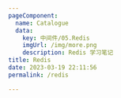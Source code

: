 ```yaml
---
pageComponent: 
  name: Catalogue
  data: 
    key: 中间件/05.Redis
    imgUrl: /img/more.png
    description: Redis 学习笔记
title: Redis
date: 2023-03-19 22:11:56
permalink: /redis

---
```


